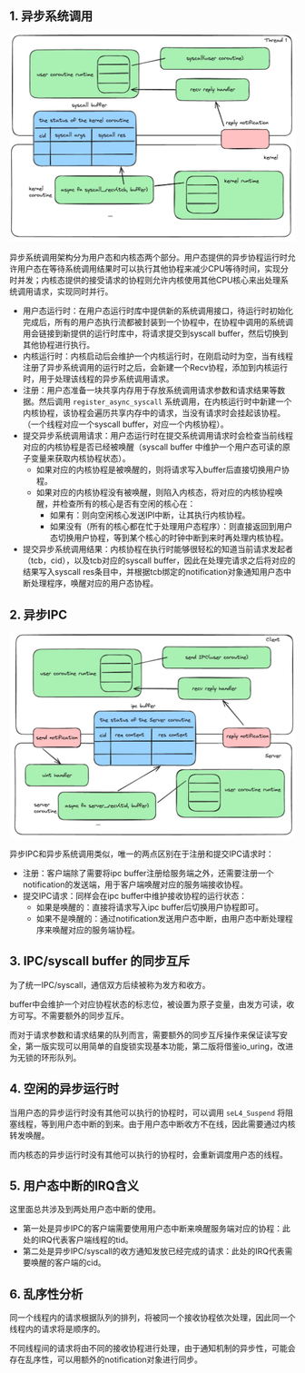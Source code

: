 ## 1. 异步系统调用

![](./images/async_syscall_v2.png)


异步系统调用架构分为用户态和内核态两个部分。用户态提供的异步协程运行时允许用户态在等待系统调用结果时可以执行其他协程来减少CPU等待时间，实现分时并发；内核态提供的接受请求的协程则允许内核使用其他CPU核心来出处理系统调用请求，实现同时并行。

- 用户态运行时：在用户态运行时库中提供新的系统调用接口，待运行时初始化完成后，所有的用户态执行流都被封装到一个协程中，在协程中调用的系统调用会链接到新提供的运行时库中，将请求提交到syscall buffer，然后切换到其他协程进行执行。
- 内核运行时：内核启动后会维护一个内核运行时，在刚启动时为空，当有线程注册了异步系统调用的运行时之后，会新建一个Recv协程，添加到内核运行时，用于处理该线程的异步系统调用请求。
- 注册：用户态准备一块共享内存用于存放系统调用请求参数和请求结果等数据。然后调用 `register_async_syscall` 系统调用，在内核运行时中新建一个内核协程，该协程会遍历共享内存中的请求，当没有请求时会挂起该协程。（一个线程对应一个syscall buffer，对应一个内核协程）。
- 提交异步系统调用请求：用户态运行时在提交系统调用请求时会检查当前线程对应的内核协程是否已经被唤醒（syscall buffer 中维护一个用户态可读的原子变量来获取内核协程状态）。
	- 如果对应的内核协程是被唤醒的，则将请求写入buffer后直接切换用户协程。
	- 如果对应的内核协程没有被唤醒，则陷入内核态，将对应的内核协程唤醒，并检查所有的核心是否有空闲的核心在：
		- 如果有：则向空闲核心发送IPI中断，让其执行内核协程。
		- 如果没有（所有的核心都在忙于处理用户态程序）：则直接返回到用户态切换用户协程，等到某个核心的时钟中断到来时再处理内核协程。
- 提交异步系统调用结果：内核协程在执行时能够很轻松的知道当前请求发起者（tcb，cid），以及tcb对应的syscall buffer，因此在处理完请求之后将对应的结果写入syscall res条目中，并根据tcb绑定的notification对象通知用户态中断处理程序，唤醒对应的用户态协程。


## 2. 异步IPC

![](./images/async_ipc_v2.png)

异步IPC和异步系统调用类似，唯一的两点区别在于注册和提交IPC请求时：
- 注册：客户端除了需要将ipc buffer注册给服务端之外，还需要注册一个notification的发送端，用于客户端唤醒对应的服务端接收协程。
- 提交IPC请求：同样会在ipc buffer中维护接收协程的运行状态：
	- 如果是唤醒的：直接将请求写入ipc buffer后切换用户协程即可。
	- 如果不是唤醒的：通过notification发送用户态中断，由用户态中断处理程序来唤醒对应的服务端协程。

## 3. IPC/syscall buffer 的同步互斥

为了统一IPC/syscall，通信双方后续被称为发方和收方。

buffer中会维护一个对应协程状态的标志位，被设置为原子变量，由发方可读，收方可写。不需要额外的同步互斥。

而对于请求参数和请求结果的队列而言，需要额外的同步互斥操作来保证读写安全，第一版实现可以用简单的自旋锁实现基本功能，第二版将借鉴io_uring，改进为无锁的环形队列。

## 4. 空闲的异步运行时

当用户态的异步运行时没有其他可以执行的协程时，可以调用 `seL4_Suspend` 将阻塞线程，等到用户态中断的到来。由于用户态中断收方不在线，因此需要通过内核转发唤醒。

而内核态的异步运行时没有其他可以执行的协程时，会重新调度用户态的线程。

## 5. 用户态中断的IRQ含义

这里面总共涉及到两处用户态中断的使用。

- 第一处是异步IPC的客户端需要使用用户态中断来唤醒服务端对应的协程：此处的IRQ代表客户端线程的tid。
- 第二处是异步IPC/syscall的收方通知发放已经完成的请求：此处的IRQ代表需要唤醒的客户端的cid。

## 6. 乱序性分析

同一个线程内的请求根据队列的排列，将被同一个接收协程依次处理，因此同一个线程内的请求将是顺序的。

不同线程间的请求将由不同的接收协程进行处理，由于通知机制的异步性，可能会存在乱序性，可以用额外的notification对象进行同步。